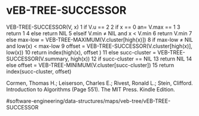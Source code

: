 # vEB-TREE-SUCCESSOR
VEB-TREE-SUCCESSOR(V, x)
1 if V.u == 2 
2   if x == 0 an= V.max == 1 
3      return 1 
4   else return NIL 
5 elseif V.min ≠ NIL and x < V.min 
6    return V.min 
7 else max-low = VEB-TREE-MAXIMUM(V.cluster[high(x)])
8   if max-low ≠ NIL and low(x) < max-low 
9      offset = VEB-TREE-SUCCESSOR(V.cluster[high(x)], low(x))
10     return index(high(x), offset )
11  else succ-cluster = VEB-TREE-SUCCESSOR(V.summary, high(x))
12    if succ-cluster == NIL 
13       return NIL 
14    else offset = VEB-TREE-MINIMUM(V.cluster[succ-cluster])
15       return index(succ-cluster, offset)

Cormen, Thomas H.; Leiserson, Charles E.; Rivest, Ronald L.; Stein, Clifford. Introduction to Algorithms (Page 551). The MIT Press. Kindle Edition. 

#software-engineering/data-structures/maps/veb-tree/vEB-TREE-SUCCESSOR
